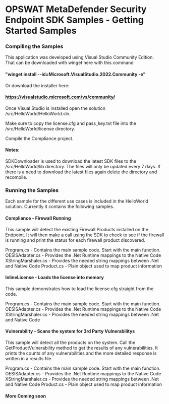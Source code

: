# OPSWAT MetaDefender Security Endpoint SDK Samples - Getting Started Samples


### Compiling the Samples
This application was developed using Visual Studio Community Edition.  That can be downloaded with winget here with this command 

#### "winget install --id=Microsoft.VisualStudio.2022.Community  -e"  

Or download the installer here:

#### https://visualstudio.microsoft.com/vs/community/

Once Visual Studio is installed open the solution /src/HelloWorld/HelloWorld.sln.  

Make sure to copy the license.cfg and pass_key.txt file into the /src/HelloWorld/license directory.

Compile the Compliance project.

#### Notes:

SDKDownloader is used to download the latest SDK files to the /src/HelloWorld/lib directory.  The files will only be updated every 7 days.  If there is a need to download the latest files again delete the directory and recompile.  


### Running the Samples
Each sample for the different use cases is included in the HelloWorld solution.  Currently it contains the following samples.

#### Compliance - Firewall Running
This sample will detect the existing Firewall Products installed on the Endpoint.  It will then make a call using the SDK to check to see if the firewall is running and print the status for each firewall product discovered.  

Program.cs - Contains the main sample code.  Start with the main function.
OESISAdapter.cs - Provides the .Net Runtime mappings to the Native Code
XStringMarshaler.cs - Provides the needed string mappings between .Net and Native Code
Product.cs - Plain object used to map product information

#### InlineLicense - Loads the license into memory
This sample demonstrates how to load the license.cfg straight from the code.    

Program.cs - Contains the main sample code.  Start with the main function.
OESISAdapter.cs - Provides the .Net Runtime mappings to the Native Code
XStringMarshaler.cs - Provides the needed string mappings between .Net and Native Code


#### Vulnerability - Scans the system for 3rd Party Vulnerabilitys
This sample will detect all the products on the system.  Call the GetProductVulnerability method to get the results of any vulnerabilities.  It prints the counts of any vulnerabilities and the more detailed response is written in a results file.    

Program.cs - Contains the main sample code.  Start with the main function.
OESISAdapter.cs - Provides the .Net Runtime mappings to the Native Code
XStringMarshaler.cs - Provides the needed string mappings between .Net and Native Code
Product.cs - Plain object used to map product information


#### More Coming soon 

